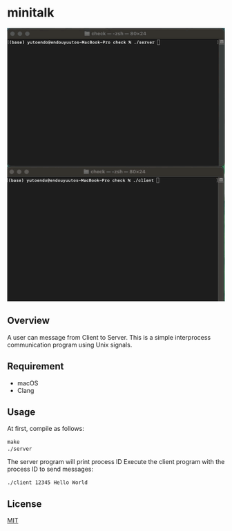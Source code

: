 # minitalk
![gif](https://github.com/yuto1009/minitalk/blob/master/minitalk_video.gif)
## Overview
A user can message from Client to Server.
This is a simple interprocess communication program using Unix signals.
## Requirement
- macOS
- Clang
## Usage
At first, compile as follows:
```
make
./server
```
The server program will print process ID
Execute the client program with the process ID to send messages:
```
./client 12345 Hello World
```

## License
[MIT](https://github.com/yuto1009/minitalk/blob/master/LICENSE)
